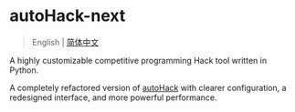 # autoHack-next

> English | [简体中文](./docs/README_zh.md)

A highly customizable competitive programming Hack tool written in Python.

A completely refactored version of [autoHack](https://github.com/gi-b716/autoHack) with clearer configuration, a redesigned interface, and more powerful performance.
